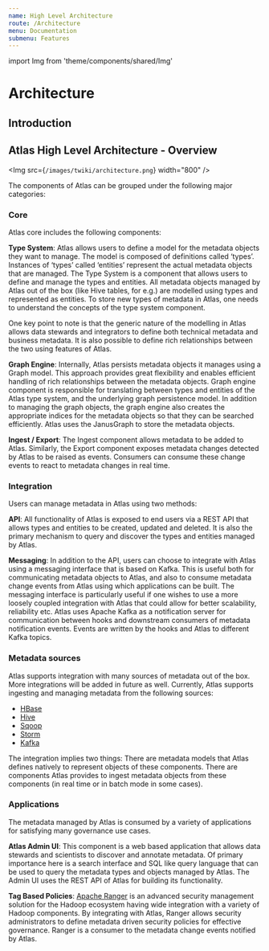 ```yaml
---
name: High Level Architecture
route: /Architecture
menu: Documentation
submenu: Features
---
```

import Img from 'theme/components/shared/Img'

# Architecture

## Introduction

## Atlas High Level Architecture - Overview
<Img src={`/images/twiki/architecture.png`} width="800" />

The components of Atlas can be grouped under the following major categories:

### Core
Atlas core includes the following components:

**Type System**: Atlas allows users to define a model for the metadata objects they want to manage. The model is composed
of definitions called ‘types’. Instances of ‘types’ called ‘entities’ represent the actual metadata objects that are
managed. The Type System is a component that allows users to define and manage the types and entities. All metadata
objects managed by Atlas out of the box (like Hive tables, for e.g.) are modelled using types and represented as
entities. To store new types of metadata in Atlas, one needs to understand the concepts of the type system component.

One key point to note is that the generic nature of the modelling in Atlas allows data stewards and integrators to
define both technical metadata and business metadata. It is also possible to define rich relationships between the
two using features of Atlas.

**Graph Engine**: Internally, Atlas persists metadata objects it manages using a Graph model. This approach provides great
flexibility and enables efficient handling of rich relationships between the metadata objects. Graph engine component is
responsible for translating between types and entities of the Atlas type system, and the underlying graph persistence model.
In addition to managing the graph objects, the graph engine also creates the appropriate indices for the metadata
objects so that they can be searched efficiently. Atlas uses the JanusGraph to store the metadata objects.

**Ingest / Export**: The Ingest component allows metadata to be added to Atlas. Similarly, the Export component exposes
metadata changes detected by Atlas to be raised as events. Consumers can consume these change events to react to
metadata changes in real time.


### Integration
Users can manage metadata in Atlas using two methods:

**API**: All functionality of Atlas is exposed to end users via a REST API that allows types and entities to be created,
updated and deleted. It is also the primary mechanism to query and discover the types and entities managed by Atlas.

**Messaging**: In addition to the API, users can choose to integrate with Atlas using a messaging interface that is
based on Kafka. This is useful both for communicating metadata objects to Atlas, and also to consume metadata change
events from Atlas using which applications can be built. The messaging interface is particularly useful if one wishes
to use a more loosely coupled integration with Atlas that could allow for better scalability, reliability etc. Atlas
uses Apache Kafka as a notification server for communication between hooks and downstream consumers of metadata
notification events. Events are written by the hooks and Atlas to different Kafka topics.

### Metadata sources
Atlas supports integration with many sources of metadata out of the box. More integrations will be added in future
as well. Currently, Atlas supports ingesting and managing metadata from the following sources:
   *  [HBase](/Hook-HBase)
   *  [Hive](/Hook-Hive)
   *  [Sqoop](/Hook-Sqoop)
   *  [Storm](/Hook-Storm)
   *  [Kafka](/Hook-Kafka)

The integration implies two things:
There are metadata models that Atlas defines natively to represent objects of these components.
There are components Atlas provides to ingest metadata objects from these components
(in real time or in batch mode in some cases).

### Applications
The metadata managed by Atlas is consumed by a variety of applications for satisfying many governance use cases.

**Atlas Admin UI**: This component is a web based application that allows data stewards and scientists to discover
and annotate metadata. Of primary importance here is a search interface and SQL like query language that can be
used to query the metadata types and objects managed by Atlas. The Admin UI uses the REST API of Atlas for
building its functionality.

**Tag Based Policies**: [Apache Ranger](http://ranger.apache.org/) is an advanced security management solution
for the Hadoop ecosystem having wide integration with a variety of Hadoop components. By integrating with Atlas,
Ranger allows security administrators to define metadata driven security policies for effective governance.
Ranger is a consumer to the metadata change events notified by Atlas.
